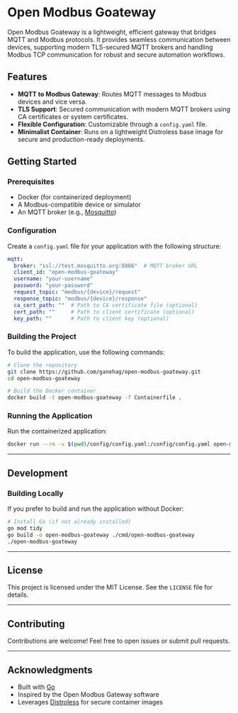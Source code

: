 # Open Modbus Goateway

Open Modbus Goateway is a lightweight, efficient gateway that bridges MQTT and Modbus protocols. It provides seamless communication between devices, supporting modern TLS-secured MQTT brokers and handling Modbus TCP communication for robust and secure automation workflows.

## Features

- **MQTT to Modbus Gateway**: Routes MQTT messages to Modbus devices and vice versa.
- **TLS Support**: Secured communication with modern MQTT brokers using CA certificates or system certificates.
- **Flexible Configuration**: Customizable through a `config.yaml` file.
- **Minimalist Container**: Runs on a lightweight Distroless base image for secure and production-ready deployments.

## Getting Started

### Prerequisites

- Docker (for containerized deployment)
- A Modbus-compatible device or simulator
- An MQTT broker (e.g., [Mosquitto](https://mosquitto.org))

### Configuration

Create a `config.yaml` file for your application with the following structure:

```yaml
mqtt:
  broker: "ssl://test.mosquitto.org:8886"  # MQTT broker URL
  client_id: "open-modbus-goateway"
  username: "your-username"
  password: "your-password"
  request_topic: "modbus/{device}/request"
  response_topic: "modbus/{device}/response"  
  ca_cert_path: ""  # Path to CA certificate file (optional)
  cert_path: ""     # Path to client certificate (optional)
  key_path: ""      # Path to client key (optional)
```

### Building the Project

To build the application, use the following commands:

```bash
# Clone the repository
git clone https://github.com/ganehag/open-modbus-goateway.git
cd open-modbus-goateway

# Build the Docker container
docker build -t open-modbus-goateway -f Containerfile .
```

### Running the Application

Run the containerized application:

```bash
docker run --rm -v $(pwd)/config/config.yaml:/config/config.yaml open-modbus-goateway
```

---

## Development

### Building Locally

If you prefer to build and run the application without Docker:

```bash
# Install Go (if not already installed)
go mod tidy
go build -o open-modbus-goateway ./cmd/open-modbus-goateway
./open-modbus-goateway
```

---

## License

This project is licensed under the MIT License. See the `LICENSE` file for details.

---

## Contributing

Contributions are welcome! Feel free to open issues or submit pull requests.

---

## Acknowledgments

- Built with [Go](https://golang.org)
- Inspired by the Open Modbus Gateway software
- Leverages [Distroless](https://github.com/GoogleContainerTools/distroless) for secure container images
